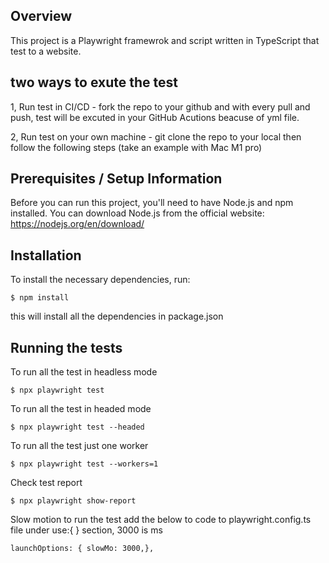 ## Overview

This project is a Playwright framewrok and script written in TypeScript that test to a website.

## two ways to exute the test

1, Run test in CI/CD - fork the repo to your github and with every pull and push, test will be excuted in your GitHub Acutions beacuse of yml file.

2, Run test on your own machine - git clone the repo to your local then follow the following steps (take an example with Mac M1 pro)


## Prerequisites / Setup Information

Before you can run this project, you'll need to have Node.js and npm installed. You can download Node.js from the official website: https://nodejs.org/en/download/

## Installation

To install the necessary dependencies, run:

    $ npm install


this will install all the dependencies in package.json


## Running the tests

To run all the test in headless mode

    $ npx playwright test

To run all the test in headed mode

    $ npx playwright test --headed

To run all the test just one worker

    $ npx playwright test --workers=1

Check test report

    $ npx playwright show-report

Slow motion to run the test add the below to code to playwright.config.ts file under use:{ } section, 3000 is ms

    launchOptions: { slowMo: 3000,},